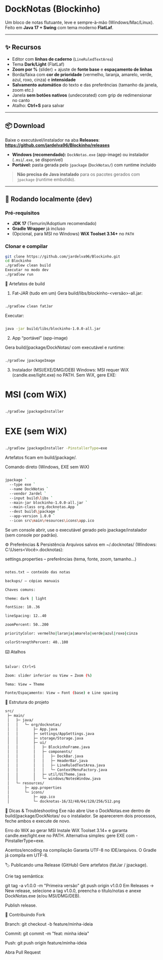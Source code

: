 # DockNotas (Blockinho)

Um bloco de notas flutuante, leve e sempre-à-mão (Windows/Mac/Linux).  
Feito em **Java 17 + Swing** com tema moderno **FlatLaf**.

---

## ✨ Recursos
- Editor com **linhas de caderno** (`LineRuledTextArea`)
- Tema **Dark/Light** (FlatLaf)
- **Zoom por %** (slider) + ajuste de **fonte base** e **espaçamento de linhas**
- Borda/faixa com **cor de prioridade** (vermelho, laranja, amarelo, verde, azul, roxo, cinza) e **intensidade**
- **Salvamento automático** do texto e das preferências (tamanho da janela, zoom etc.)
- Janela **sem botões nativos** (undecorated) com grip de redimensionar no canto
- Atalho: **Ctrl+S** para salvar

---

## 📦 Download
Baixe o executável/instalador na aba **Releases**:  
**https://github.com/jardelva96/Blockinho/releases**

- **Windows (recomendado):** `DockNotas.exe` (app-image) ou instalador (`.msi`/`.exe`, se disponível)  
- **Portável:** pasta gerada pelo `jpackage` (`DockNotas/`) com runtime incluído

> **Não precisa de Java instalado** para os pacotes gerados com `jpackage` (runtime embutido).

---

## 🚀 Rodando localmente (dev)

### Pré-requisitos
- **JDK 17** (Temurin/Adoptium recomendado)
- **Gradle Wrapper** já incluso
- (Opcional, para MSI no Windows) **WiX Toolset 3.14+** no `PATH`

### Clonar e compilar
```bash
git clone https://github.com/jardelva96/Blockinho.git
cd Blockinho
./gradlew clean build
Executar no modo dev
./gradlew run
```
🧰 Artefatos de build
1) Fat-JAR (tudo em um)
Gera build/libs/blockinho-<versão>-all.jar:
```bash

./gradlew clean fatJar
```
Executar:
```bash

java -jar build/libs/blockinho-1.0.0-all.jar
```

2) App “portável” (app-image)

Gera build/jpackage/DockNotas/ com executável e runtime:
```bash

./gradlew jpackageImage
```
3) Instalador (MSI/EXE/DMG/DEB)
Windows: MSI requer WiX (candle.exe/light.exe) no PATH.
Sem WiX, gere EXE:

# MSI (com WiX)
```bash

./gradlew jpackageInstaller
```
# EXE (sem WiX)
```bash

./gradlew jpackageInstaller -PinstallerType=exe
```
Artefatos ficam em build/jpackage/.

Comando direto (Windows, EXE sem WiX)
```bash

jpackage `
  --type exe `
  --name DockNotas `
  --vendor Jardel `
  --input build\libs `
  --main-jar blockinho-1.0.0-all.jar `
  --main-class org.docknotas.App `
  --dest build\jpackage `
  --app-version 1.0.0 `
  --icon src\main\resources\icons\app.ico
```
Se um console abrir, use o executável gerado pelo jpackage/instalador (sem console por padrão).

⚙️ Preferências & Persistência
Arquivos salvos em ~/.docknotas/ (Windows: C:\Users\<Você>\.docknotas\):

settings.properties – preferências (tema, fonte, zoom, tamanho…)
```bash

notes.txt – conteúdo das notas

backups/ – cópias manuais

Chaves comuns:

theme: dark | light

fontSize: 10..36

lineSpacing: 12..40

zoomPercent: 50..200

priorityColor: vermelho|laranja|amarelo|verde|azul|roxo|cinza

colorStrengthPercent: 40..100
```
⌨️ Atalhos
```bash

Salvar: Ctrl+S

Zoom: slider inferior ou View → Zoom (%)

Tema: View → Theme

Fonte/Espaçamento: View → Font (base) e Line spacing
```
🧩 Estrutura do projeto
```bash
src/
 ├─ main/
 │   ├─ java/
 │   │   └─ org/docknotas/
 │   │       ├─ App.java
 │   │       ├─ settings/AppSettings.java
 │   │       ├─ storage/Storage.java
 │   │       ├─ ui/
 │   │       │   ├─ BlockinhoFrame.java
 │   │       │   ├─ components/
 │   │       │   │   ├─ DockBar.java
 │   │       │   │   ├─ HeaderBar.java
 │   │       │   │   ├─ LineRuledTextArea.java
 │   │       │   │   └─ ContextMenuFactory.java
 │   │       │   ├─ util/UiTheme.java
 │   │       │   └─ windows/NotesWindow.java
 │   └─ resources/
 │       ├─ app.properties
 │       └─ icons/
 │           ├─ app.ico
 │           └─ docknotas-16/32/48/64/128/256/512.png
```
🐞 Dicas & Troubleshooting
Exe não abre
Use o DockNotas.exe dentro de build/jpackage/DockNotas/ ou o instalador.
Se aparecerem dois processos, feche ambos e execute de novo.

Erro do WiX ao gerar MSI
Instale WiX Toolset 3.14+ e garanta candle.exe/light.exe no PATH.
Alternativa simples: gere EXE com -PinstallerType=exe.

Acentos/encoding na compilação
Garanta UTF-8 no IDE/arquivos. O Gradle já compila em UTF-8.

🏷️ Publicando uma Release (GitHub)
Gere artefatos (fatJar / jpackage).

Crie tag semântica:

git tag -a v1.0.0 -m "Primeira versão"
git push origin v1.0.0
Em Releases → New release, selecione a tag v1.0.0,
preencha o título/notas e anexe DockNotas.exe (e/ou MSI/DMG/DEB).

Publish release.

🤝 Contribuindo
Fork

Branch: git checkout -b feature/minha-ideia

Commit: git commit -m "feat: minha ideia"

Push: git push origin feature/minha-ideia

Abra Pull Request
